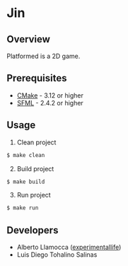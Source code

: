 # Jin

## Overview

Platformed is a 2D game.
## Prerequisites

- [CMake](https://cmake.org) - 3.12 or higher
- [SFML](https://www.sfml-dev.org) - 2.4.2 or higher
## Usage

1. Clean project
```bash
$ make clean
```

2. Build project
```bash
$ make build
```

3. Run project
```bash
$ make run
```
## Developers

- Alberto Llamocca ([experimentallife](https://github.com/experimentallife))
- Luis Diego Tohalino Salinas
